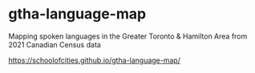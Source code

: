 # gtha-language-map

Mapping spoken languages in the Greater Toronto & Hamilton Area from 2021 Canadian Census data

https://schoolofcities.github.io/gtha-language-map/

